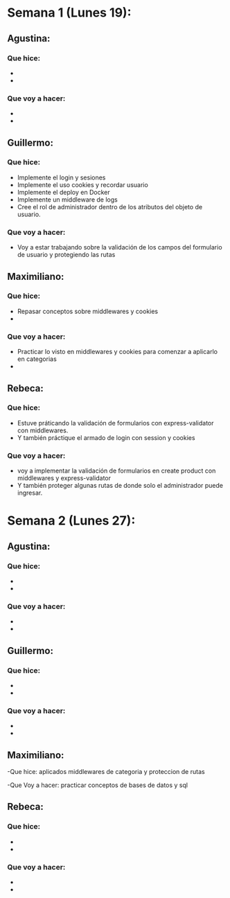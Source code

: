 # Semana 1 (Lunes 19):

## Agustina:
### Que hice: 
- 
- 
### Que voy a hacer:
- 
- 

## Guillermo:
### Que hice: 
- Implemente el login y sesiones
- Implemente el uso cookies y recordar usuario
- Implemente el deploy en Docker 
- Implemente un middleware de logs
- Cree el rol de administrador dentro de los atributos del objeto de usuario.
### Que voy a hacer:
- Voy a estar trabajando sobre la validación de los campos del formulario de usuario y protegiendo las rutas

## Maximiliano:
### Que hice: 
- Repasar conceptos sobre middlewares y cookies 
- 
### Que voy a hacer:
- Practicar lo visto en middlewares y cookies para comenzar a aplicarlo en categorias 
- 

## Rebeca:
### Que hice: 
- Estuve práticando la validación de formularios con express-validator con middlewares.
- Y también práctique el armado de login con session y cookies 
### Que voy a hacer:
- voy a implementar la validación de formularios en create product con middlewares y express-validator
- Y también proteger algunas rutas de donde solo el administrador puede ingresar.


# Semana 2 (Lunes 27):

## Agustina:
### Que hice: 
- 
- 
### Que voy a hacer:
- 
- 

## Guillermo:
### Que hice: 
- 
- 
### Que voy a hacer:
- 
- 

## Maximiliano:
 -Que hice:
 aplicados middlewares de categoria y proteccion de rutas


-Que Voy a hacer:
practicar conceptos de bases de datos y sql 



## Rebeca:
### Que hice: 
- 
- 
### Que voy a hacer:
- 
- 
